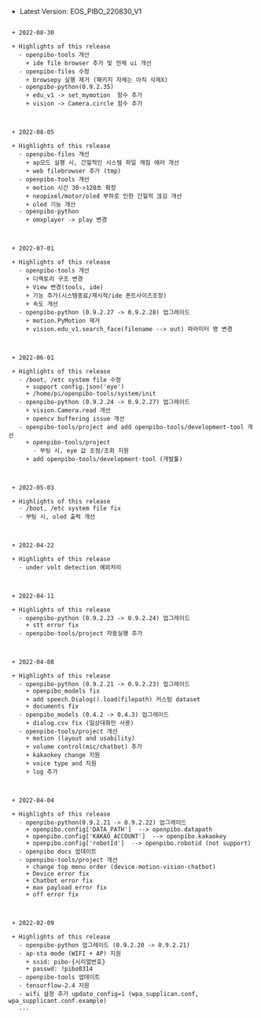  * Latest Version: EOS_PIBO_220830_V1
<pre>
<code>
 + 2022-08-30

 + Highlights of this release
   - openpibo-tools 개선
     + ide file browser 추가 및 전체 ui 개선
   - openpibo-files 수정
     + browsepy 실행 제거 (패키지 자체는 아직 삭제X)
   - openpibo-python(0.9.2.35)
     + edu_v1 -> set_mymotion  함수 추가
     + vision -> Camera.circle 함수 추가
</code>
</pre>

<pre>
<code>
 + 2022-08-05

 + Highlights of this release
   - openpibo-files 개선
     + ap모드 실행 시, 간헐적인 시스템 파일 깨짐 에러 개선
     + web filebrowser 추가 (tmp)
   - openpibo-tools 개선
     + motion 시간 30->120초 확장
     + neopixel/motor/oled 부하로 인한 간헐적 끊김 개선
     + oled 기능 개선
   - openpibo-python
     + omxplayer -> play 변경
</code>
</pre>

<pre>
<code>
 + 2022-07-01

 + Highlights of this release
   - openpibo-tools 개선
     + 디렉토리 구조 변경
     + View 변경(tools, ide)
     + 기능 추가(시스템종료/재시작/ide 폰트사이즈조정)
     + 속도 개선
   - openpibo-python (0.9.2.27 -> 0.9.2.28) 업그레이드
     + motion.PyMotion 제거
     + vision.edu_v1.search_face(filename --> out) 파라미터 명 변경
</code>
</pre>

<pre>
<code>
 + 2022-06-01

 + Highlights of this release
   - /boot, /etc system file 수정
     + support config.json('eye')
     + /home/pi/openpibo-tools/system/init
   - openpibo-python (0.9.2.24 -> 0.9.2.27) 업그레이드
     + vision.Camera.read 개선
     + opencv buffering issue 개선
   - openpibo-tools/project and add openpibo-tools/development-tool 개선
     + openpibo-tools/project
       - 부팅 시, eye 값 조정/조회 지원
     + add openpibo-tools/development-tool (개발툴)
</code>
</pre>

<pre>
<code>
 + 2022-05-03

 + Highlights of this release
   - /boot, /etc system file fix
   - 부팅 시, oled 출력 개선
</code>
</pre>

<pre>
<code>
 + 2022-04-22

 + Highlights of this release
   - under volt detection 예외처리
</code>
</pre>

<pre>
<code>
 + 2022-04-11

 + Highlights of this release
   - openpibo-python (0.9.2.23 -> 0.9.2.24) 업그레이드
     + stt error fix
   - openpibo-tools/project 자동실행 추가
</code>
</pre>

<pre>
<code>
 + 2022-04-08

 + Highlights of this release
   - openpibo-python (0.9.2.21 -> 0.9.2.23) 업그레이드
     + openpibo_models fix
     + add speech.Dialog().load(filepath) 커스텀 dataset
     + documents fix
   - openpibo_models (0.4.2 -> 0.4.3) 업그레이드
     + dialog.csv fix (일상대화만 사용)
   - openpibo-tools/project 개선
     + motion (layout and usability)
     + volume control(mic/chatbot) 추가
     + kakaokey change 지원
     + voice type and 지원
     + log 추가
</code>
</pre>

<pre>
<code>
 + 2022-04-04

 + Highlights of this release
   - openpibo-python(0.9.2.21 -> 0.9.2.22) 업그레이드
     + openpibo.config['DATA_PATH']  --> openpibo.datapath
     + openpibo.config['KAKAO_ACCOUNT']  --> openpibo.kakaokey
     + openpibo.config['robotId']  --> openpibo.robotid (not support)
   - openpibo docs 업데이트
   - openpibo-tools/project 개선
     + change top menu order (device-motion-vision-chatbot)
     + Device error fix
     + Chatbot error fix
     + max payload error fix
     + off error fix
</code>
</pre>

<pre>
<code>
 + 2022-02-09

 + Highlights of this release
   - openpibo-python 업그레이드 (0.9.2.20 -> 0.9.2.21)
   - ap-sta mode (WIFI + AP) 지원
     + ssid: pibo-{시리얼번호}
     + passwd: !pibo0314
   - openpibo-tools 업데이트 
   - tensorflow-2.4 지원
   - wifi 설정 추가 update_config=1 (wpa_supplican.conf, wpa_supplicant.conf.example) 
   ...
</code>
</pre>
